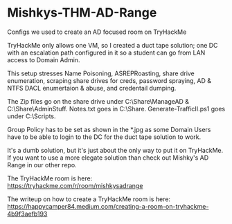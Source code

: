 # Mishkys-THM-AD-Range
Configs we used to create an AD focused room on TryHackMe

TryHackMe only allows one VM, so I created a duct tape solution; one DC with an escalation path configured in it so a student can go from LAN access to Domain Admin.

This setup stresses Name Poisoning, ASREPRoasting, share drive enumeration, scraping share drives for creds, password spraying, AD & NTFS DACL enumertaion & abuse, and credentail dumping.

The Zip files go on the share drive under C:\Share\ManageAD & C:\Share\AdminStuff. Notes.txt goes in C:\Share. Generate-TrafficII.ps1 goes under C:\Scripts.

Group Policy has to be set as shown in the *.jpg as some Domain Users have to be able to login to the DC for the duct tape solution to work.

It's a dumb solution, but it's just about the only way to put it on TryHackMe. If you want to use a more elegate solution than check out Mishky's AD Range in our other repo.

The TryHackMe room is here: https://tryhackme.com/r/room/mishkysadrange

The writeup on how to create a TryHackMe room is here: https://happycamper84.medium.com/creating-a-room-on-tryhackme-4b9f3aefb193
